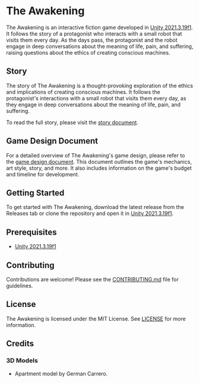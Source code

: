 # The Awakening

The Awakening is an interactive fiction game developed in [Unity 2021.3.19f1](https://download.unity3d.com/download_unity/c9714fde33b6/UnityDownloadAssistant-2021.3.19f1.exe). It follows the story of a protagonist who interacts with a small robot that visits them every day. As the days pass, the protagonist and the robot engage in deep conversations about the meaning of life, pain, and suffering, raising questions about the ethics of creating conscious machines.

## Story

The story of The Awakening is a thought-provoking exploration of the ethics and implications of creating conscious machines. It follows the protagonist's interactions with a small robot that visits them every day, as they engage in deep conversations about the meaning of life, pain, and suffering.

To read the full story, please visit the [story document](https://bit.ly/the-awakening-story-document).

## Game Design Document

For a detailed overview of The Awakening's game design, please refer to the [game design document](https://bit.ly/the-awakening-game-design-document). This document outlines the game's mechanics, art style, story, and more. It also includes information on the game's budget and timeline for development.

## Getting Started

To get started with The Awakening, download the latest release from the Releases tab or clone the repository and open it in [Unity 2021.3.19f1](https://download.unity3d.com/download_unity/c9714fde33b6/UnityDownloadAssistant-2021.3.19f1.exe).

## Prerequisites

- [Unity 2021.3.19f1](https://download.unity3d.com/download_unity/c9714fde33b6/UnityDownloadAssistant-2021.3.19f1.exe)

## Contributing

Contributions are welcome! Please see the [CONTRIBUTING.md](CONTRIBUTING.md) file for guidelines.

## License

The Awakening is licensed under the MIT License. See [LICENSE](LICENSE) for more information.

## Credits

### 3D Models

- Apartment model by German Carrero.
